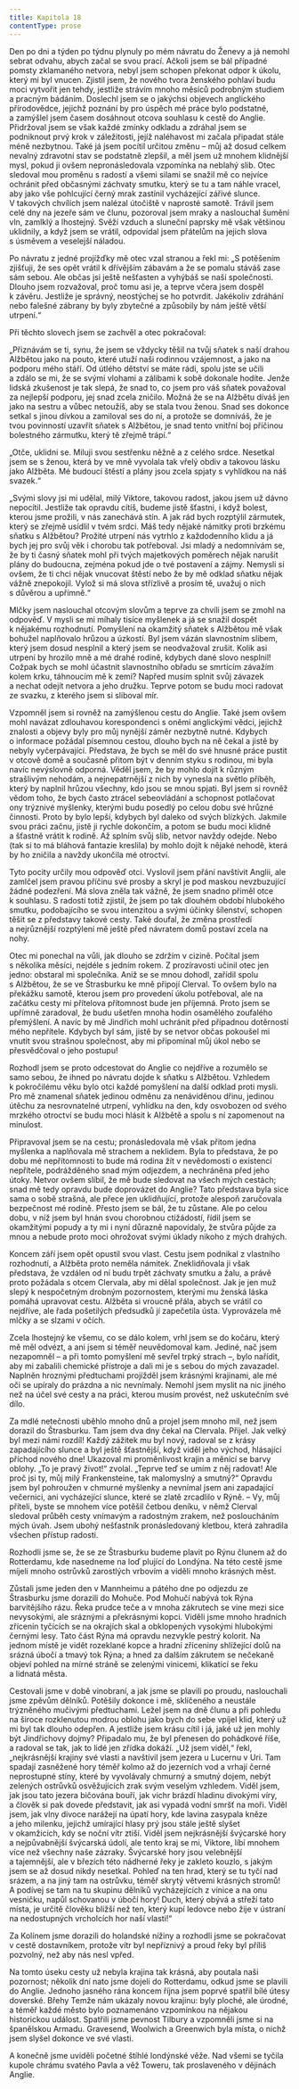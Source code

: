 ```yaml
---
title: Kapitola 18
contentType: prose
---
```


Den po dni a týden po týdnu plynuly po mém návratu do Ženevy a já nemohl sebrat odvahu, abych začal se svou prací. Ačkoli jsem se bál případné pomsty zklamaného netvora, nebyl jsem schopen překonat odpor k úkolu, který mi byl vnucen. Zjistil jsem, že nového tvora ženského pohlaví budu moci vytvořit jen tehdy, jestliže strávím mnoho měsíců podrobným studiem a pracným bádáním. Doslechl jsem se o jakýchsi objevech anglického přírodovědce, jejichž poznání by pro úspěch mé práce bylo podstatné, a zamýšlel jsem časem dosáhnout otcova souhlasu k cestě do Anglie. Přidržoval jsem se však každé zmínky odkladu a zdráhal jsem se podniknout prvý krok v záležitosti, jejíž naléhavost mi začala připadat stále méně nezbytnou. Také já jsem pocítil určitou změnu – můj až dosud celkem nevalný zdravotní stav se podstatně zlepšil, a měl jsem už mnohem klidnější mysl, pokud ji ovšem nepronásledovala vzpomínka na neblahý slib. Otec sledoval mou proměnu s radostí a všemi silami se snažil mě co nejvíce ochránit před občasnými záchvaty smutku, který se tu a tam náhle vracel, aby jako vše pohlcující černý mrak zastínil vycházející zářivé slunce. V takových chvílích jsem nalézal útočiště v naprosté samotě. Trávil jsem celé dny na jezeře sám ve člunu, pozoroval jsem mraky a naslouchal šumění vln, zamlklý a lhostejný. Svěží vzduch a sluneční paprsky mě však většinou uklidnily, a když jsem se vrátil, odpovídal jsem přátelům na jejich slova s úsměvem a veselejší náladou.

Po návratu z jedné projížďky mě otec vzal stranou a řekl mi: „S potěšením zjišťuji, že ses opět vrátil k dřívějším zábavám a že se pomalu stáváš zase sám sebou. Ale občas jsi ještě nešťasten a vyhýbáš se naší společnosti. Dlouho jsem rozvažoval, proč tomu asi je, a teprve včera jsem dospěl k závěru. Jestliže je správný, neostýchej se ho potvrdit. Jakékoliv zdráhání nebo falešné zábrany by byly zbytečné a způsobily by nám ještě větší utrpení.“

Při těchto slovech jsem se zachvěl a otec pokračoval:

„Přiznávám se ti, synu, že jsem se vždycky těšil na tvůj sňatek s naší drahou Alžbětou jako na pouto, které utuží naši rodinnou vzájemnost, a jako na podporu mého stáří. Od útlého dětství se máte rádi, spolu jste se učili a zdálo se mi, že se svými vlohami a zálibami k sobě dokonale hodíte. Jenže lidská zkušenost je tak slepá, že snad to, co jsem pro váš sňatek považoval za nejlepší podporu, jej snad zcela zničilo. Možná že se na Alžbětu díváš jen jako na sestru a vůbec netoužíš, aby se stala tvou ženou. Snad ses dokonce setkal s jinou dívkou a zamiloval ses do ní, a protože se domníváš, že je tvou povinností uzavřít sňatek s Alžbětou, je snad tento vnitřní boj příčinou bolestného zármutku, který tě zřejmě trápí.“

„Otče, uklidni se. Miluji svou sestřenku něžně a z celého srdce. Nesetkal jsem se s ženou, která by ve mně vyvolala tak vřelý obdiv a takovou lásku jako Alžběta. Mé budoucí štěstí a plány jsou zcela spjaty s vyhlídkou na náš svazek.“

„Svými slovy jsi mi udělal, milý Viktore, takovou radost, jakou jsem už dávno nepocítil. Jestliže tak opravdu cítíš, budeme jistě šťastni, i když bolest, kterou jsme prožili, v nás zanechává stín. A jak rád bych rozptýlil zármutek, který se zřejmě usídlil v tvém srdci. Máš tedy nějaké námitky proti brzkému sňatku s Alžbětou? Prožité utrpení nás vytrhlo z každodenního klidu a já bych jej pro svůj věk i chorobu tak potřeboval. Jsi mladý a nedomnívám se, že by ti časný sňatek mohl při tvých majetkových poměrech nějak narušit plány do budoucna, zejména pokud jde o tvé postavení a zájmy. Nemysli si ovšem, že ti chci nějak vnucovat štěstí nebo že by mě odklad sňatku nějak vážně znepokojil. Vylož si má slova střízlivě a prosím tě, uvažuj o nich s důvěrou a upřímně.“

Mlčky jsem naslouchal otcovým slovům a teprve za chvíli jsem se zmohl na odpověď. V mysli se mi míhaly tisíce myšlenek a já se snažil dospět k nějakému rozhodnutí. Pomyšlení na okamžitý sňatek s Alžbětou mě však bohužel naplňovalo hrůzou a úzkostí. Byl jsem vázán slavnostním slibem, který jsem dosud nesplnil a který jsem se neodvažoval zrušit. Kolik asi utrpení by hrozilo mně a mé drahé rodině, kdybych dané slovo nesplnil! Cožpak bych se mohl účastnit slavnostního obřadu se smrtícím závažím kolem krku, táhnoucím mě k zemi? Napřed musím splnit svůj závazek a nechat odejít netvora a jeho družku. Teprve potom se budu moci radovat ze svazku, z kterého jsem si sliboval mír.

Vzpomněl jsem si rovněž na zamýšlenou cestu do Anglie. Také jsem ovšem mohl navázat zdlouhavou korespondenci s oněmi anglickými vědci, jejichž znalosti a objevy byly pro můj nynější záměr nezbytně nutné. Kdybych o informace požádal písemnou cestou, dlouho bych na ně čekal a jistě by nebyly vyčerpávající. Představa, že bych se měl do své hnusné práce pustit v otcově domě a současně přitom být v denním styku s rodinou, mi byla navíc nevýslovně odporná. Věděl jsem, že by mohlo dojít k různým strašlivým nehodám, a nejnepatrnější z nich by vynesla na světlo příběh, který by naplnil hrůzou všechny, kdo jsou se mnou spjati. Byl jsem si rovněž vědom toho, že bych často ztrácel sebeovládání a schopnost potlačovat ony trýznivé myšlenky, kterými budu posedlý po celou dobu své hrůzné činnosti. Proto by bylo lepší, kdybych byl daleko od svých blízkých. Jakmile svou práci začnu, jistě ji rychle dokončím, a potom se budu moci klidně a šťastně vrátit k rodině. Až splním svůj slib, netvor navždy odejde. Nebo (tak si to má bláhová fantazie kreslila) by mohlo dojít k nějaké nehodě, která by ho zničila a navždy ukončila mé otroctví.

Tyto pocity určily mou odpověď otci. Vyslovil jsem přání navštívit Anglii, ale zamlčel jsem pravou příčinu své prosby a skryl je pod maskou nevzbuzující žádné podezření. Má slova zněla tak vážně, že jsem snadno přiměl otce k souhlasu. S radostí totiž zjistil, že jsem po tak dlouhém období hlubokého smutku, podobajícího se svou intenzitou a svými účinky šílenství, schopen těšit se z představy takové cesty. Také doufal, že změna prostředí a nejrůznější rozptýlení mě ještě před návratem domů postaví zcela na nohy.

Otec mi ponechal na vůli, jak dlouho se zdržím v cizině. Počítal jsem s několika měsíci, nejdéle s jedním rokem. Z prozíravosti učinil otec jen jedno: obstaral mi společníka. Aniž se se mnou dohodl, zařídil spolu s Alžbětou, že se ve Štrasburku ke mně připojí Clerval. To ovšem bylo na překážku samotě, kterou jsem pro provedení úkolu potřeboval, ale na začátku cesty mi přítelova přítomnost bude jen příjemná. Proto jsem se upřímně zaradoval, že budu ušetřen mnoha hodin osamělého zoufalého přemýšlení. A navíc by mě Jindřich mohl uchránit před případnou dotěrností mého nepřítele. Kdybych byl sám, jistě by se netvor občas pokoušel mi vnutit svou strašnou společnost, aby mi připomínal můj úkol nebo se přesvědčoval o jeho postupu!

Rozhodl jsem se proto odcestovat do Anglie co nejdříve a rozumělo se samo sebou, že ihned po návratu dojde k sňatku s Alžbětou. Vzhledem k pokročilému věku bylo otci každé pomyšlení na další odklad proti mysli. Pro mě znamenal sňatek jedinou odměnu za nenáviděnou dřinu, jedinou útěchu za nesrovnatelné utrpení, vyhlídku na den, kdy osvobozen od svého mrzkého otroctví se budu moci hlásit k Alžbětě a spolu s ní zapomenout na minulost.

Připravoval jsem se na cestu; pronásledovala mě však přitom jedna myšlenka a naplňovala mě strachem a neklidem. Byla to představa, že po dobu mé nepřítomnosti to bude má rodina žít v nevědomosti o existenci nepřítele, podrážděného snad mým odjezdem, a nechráněna před jeho útoky. Netvor ovšem slíbil, že mě bude sledovat na všech mých cestách; snad mě tedy opravdu bude doprovázet do Anglie? Tato představa byla sice sama o sobě strašná, ale přece jen uklidňující, protože alespoň zaručovala bezpečnost mé rodině. Přesto jsem se bál, že tu zůstane. Ale po celou dobu, v níž jsem byl hnán svou chorobnou ctižádostí, řídil jsem se okamžitými popudy a ty mi i nyní důrazně napovídaly, že stvůra půjde za mnou a nebude proto moci ohrožovat svými úklady nikoho z mých drahých.

Koncem září jsem opět opustil svou vlast. Cestu jsem podnikal z vlastního rozhodnutí, a Alžběta proto neměla námitek. Zneklidňovala ji však představa, že vzdálen od ní budu trpět záchvaty smutku a žalu, a právě proto požádala s otcem Clervala, aby mi dělal společnost. Jak je jen muž slepý k nespočetným drobným pozornostem, kterými mu ženská láska pomáhá upravovat cestu. Alžběta si vroucně přála, abych se vrátil co nejdříve, ale řada pošetilých předsudků jí zapečetila ústa. Vyprovázela mě mlčky a se slzami v očích.

Zcela lhostejný ke všemu, co se dálo kolem, vrhl jsem se do kočáru, který mě měl odvézt, a ani jsem si téměř neuvědomoval kam. Jediné, nač jsem nezapomněl – a při tomto pomyšlení mě sevřel trpký strach –, bylo nařídit, aby mi zabalili chemické přístroje a dali mi je s sebou do mých zavazadel. Naplněn hroznými předtuchami projížděl jsem krásnými krajinami, ale mé oči se upíraly do prázdna a nic nevnímaly. Nemohl jsem myslit na nic jiného než na účel své cesty a na práci, kterou musím provést, než uskutečním své dílo.

Za mdlé netečnosti uběhlo mnoho dnů a projel jsem mnoho mil, než jsem dorazil do Štrasburku. Tam jsem dva dny čekal na Clervala. Přijel. Jak velký byl mezi námi rozdíl! Každý zážitek mu byl nový, radoval se z krásy zapadajícího slunce a byl ještě šťastnější, když viděl jeho východ, hlásající příchod nového dne! Ukazoval mi proměnlivost krajin a měnící se barvy oblohy. „To je pravý život!“ zvolal. „Teprve teď se umím z něj radovat! Ale proč jsi ty, můj milý Frankensteine, tak malomyslný a smutný?“ Opravdu jsem byl pohroužen v chmurné myšlenky a nevnímal jsem ani zapadající večernici, ani vycházející slunce, které se zlatě zrcadlilo v Rýně. – Vy, můj příteli, byste se mnohem více potěšil četbou deníku, v němž Clerval sledoval průběh cesty vnímavým a radostným zrakem, než posloucháním mých úvah. Jsem ubohý nešťastník pronásledovaný kletbou, která zahradila všechen přístup radosti.

Rozhodli jsme se, že se ze Štrasburku budeme plavit po Rýnu člunem až do Rotterdamu, kde nasedneme na loď plující do Londýna. Na této cestě jsme míjeli mnoho ostrůvků zarostlých vrbovím a viděli mnoho krásných měst.

Zůstali jsme jeden den v Mannheimu a pátého dne po odjezdu ze Štrasburku jsme dorazili do Mohuče. Pod Mohučí nabývá tok Rýna barvitějšího rázu. Řeka prudce teče a v mnoha zákrutech se vine mezi sice nevysokými, ale sráznými a překrásnými kopci. Viděli jsme mnoho hradních zřícenin tyčících se na okrajích skal a obklopených vysokými hlubokými černými lesy. Tato část Rýna má opravdu nezvykle pestrý kolorit. Na jednom místě je vidět rozeklané kopce a hradní zříceniny shlížející dolů na srázná úbočí a tmavý tok Rýna; a hned za dalším zákrutem se nečekaně objeví pohled na mírné stráně se zelenými vinicemi, klikatící se řeku a lidnatá města.

Cestovali jsme v době vinobraní, a jak jsme se plavili po proudu, naslouchali jsme zpěvům dělníků. Potěšily dokonce i mě, sklíčeného a neustále trýzněného mučivými předtuchami. Ležel jsem na dně člunu a při pohledu na široce rozklenutou modrou oblohu jako bych do sebe vpíjel klid, který už mi byl tak dlouho odepřen. A jestliže jsem krásu cítil i já, jaké už jen mohly být Jindřichovy dojmy? Připadalo mu, že byl přenesen do pohádkové říše, a radoval se tak, jak to lidé jen zřídka dokáží. „Už jsem viděl,“ řekl, „nejkrásnější krajiny své vlasti a navštívil jsem jezera u Lucernu v Uri. Tam spadají zasněžené hory téměř kolmo až do jezerních vod a vrhají černé neprostupné stíny, které by vyvolávaly chmurný a smutný dojem, nebýt zelených ostrůvků osvěžujících zrak svým veselým vzhledem. Viděl jsem, jak jsou tato jezera bičována bouří, jak vichr brázdí hladinu divokými víry, a člověk si pak dovede představit, jak asi vypadá vodní smršť na moři. Viděl jsem, jak vlny divoce narážejí na úpatí hory, kde lavina zasypala kněze a jeho milenku, jejichž umírající hlasy prý jsou stále ještě slyšet v okamžicích, kdy se noční vítr ztiší. Viděl jsem nejkrásnější švýcarské hory a nejpůvabnější švýcarská údolí, ale tento kraj se mi, Viktore, líbí mnohem více než všechny naše zázraky. Švýcarské hory jsou velebnější a tajemnější, ale v březích této nádherné řeky je zakleto kouzlo, s jakým jsem se až dosud nikdy nesetkal. Pohleď na ten hrad, který se tu tyčí nad srázem, a na jiný tam na ostrůvku, téměř skrytý větvemi krásných stromů! A podívej se tam na tu skupinu dělníků vycházejících z vinice a na onu vesničku, napůl schovanou v úbočí hory! Duch, který obývá a střeží tato místa, je určitě člověku bližší než ten, který kupí ledovce nebo žije v ústraní na nedostupných vrcholcích hor naší vlasti!“

Za Kolínem jsme dorazili do holandské nížiny a rozhodli jsme se pokračovat v cestě dostavníkem, protože vítr byl nepříznivý a proud řeky byl příliš pozvolný, než aby nás nesl vpřed.

Na tomto úseku cesty už nebyla krajina tak krásná, aby poutala naši pozornost; několik dní nato jsme dojeli do Rotterdamu, odkud jsme se plavili do Anglie. Jednoho jasného rána koncem října jsem poprvé spatřil bílé útesy doverské. Břehy Temže nám ukázaly novou krajinu: byly ploché, ale úrodné, a téměř každé město bylo poznamenáno vzpomínkou na nějakou historickou událost. Spatřili jsme pevnost Tilbury a vzpomněli jsme si na španělskou Armadu. Gravesend, Woolwich a Greenwich byla místa, o nichž jsem slyšel dokonce ve své vlasti.

A konečně jsme uviděli početné štíhlé londýnské věže. Nad všemi se tyčila kupole chrámu svatého Pavla a věž Toweru, tak proslaveného v dějinách Anglie.
